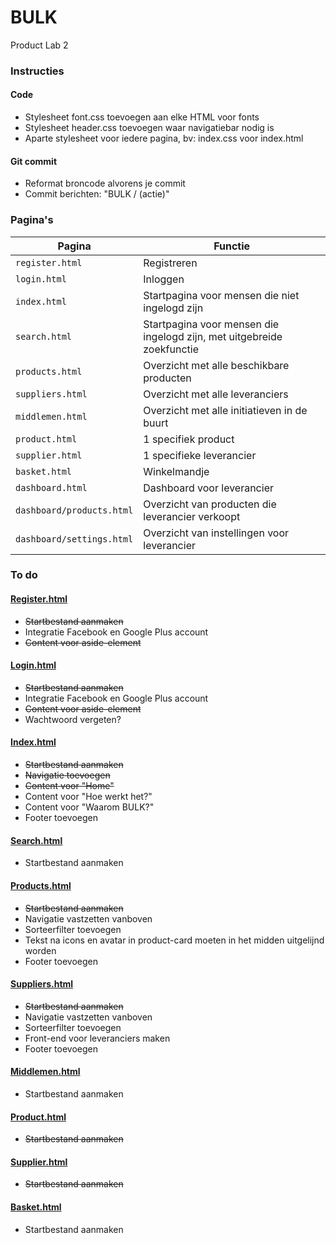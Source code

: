 # BULK
Product Lab 2

### Instructies

#### Code
* Stylesheet font.css toevoegen aan elke HTML voor fonts
* Stylesheet header.css toevoegen waar navigatiebar nodig is
* Aparte stylesheet voor iedere pagina, bv: index.css voor index.html

#### Git commit
* Reformat broncode alvorens je commit
* Commit berichten: "BULK / (actie)"

### Pagina's

Pagina | Functie
--- | ---
`register.html` | Registreren
`login.html` | Inloggen
`index.html` | Startpagina voor mensen die niet ingelogd zijn
`search.html` | Startpagina voor mensen die ingelogd zijn, met uitgebreide zoekfunctie
`products.html` | Overzicht met alle beschikbare producten
`suppliers.html`| Overzicht met alle leveranciers
`middlemen.html` | Overzicht met alle initiatieven in de buurt
`product.html`| 1 specifiek product
`supplier.html`| 1 specifieke leverancier
`basket.html`| Winkelmandje
`dashboard.html`| Dashboard voor leverancier
`dashboard/products.html`| Overzicht van producten die leverancier verkoopt
`dashboard/settings.html`| Overzicht van instellingen voor leverancier


### To do

#### [Register.html](https://lorientheunissen.github.io/bulk/register.html)
* ~~Startbestand aanmaken~~
* Integratie Facebook en Google Plus account
* ~~Content voor aside-element~~

#### [Login.html](https://lorientheunissen.github.io/bulk/login.html)
* ~~Startbestand aanmaken~~
* Integratie Facebook en Google Plus account
* ~~Content voor aside-element~~
* Wachtwoord vergeten?

#### [Index.html](https://lorientheunissen.github.io/bulk/index.html)
* ~~Startbestand aanmaken~~
* ~~Navigatie toevoegen~~
* ~~Content voor "Home"~~
* Content voor "Hoe werkt het?"
* Content voor "Waarom BULK?"
* Footer toevoegen

#### [Search.html](https://lorientheunissen.github.io/bulk/search.html)
* Startbestand aanmaken

#### [Products.html](https://lorientheunissen.github.io/bulk/products.html)
* ~~Startbestand aanmaken~~
* Navigatie vastzetten vanboven
* Sorteerfilter toevoegen
* Tekst na icons en avatar in product-card moeten in het midden uitgelijnd worden
* Footer toevoegen

#### [Suppliers.html](https://lorientheunissen.github.io/bulk/suppliers.html)
* ~~Startbestand aanmaken~~
* Navigatie vastzetten vanboven
* Sorteerfilter toevoegen
* Front-end voor leveranciers maken
* Footer toevoegen

#### [Middlemen.html](https://lorientheunissen.github.io/bulk/middlemen.html)
* Startbestand aanmaken

#### [Product.html](https://lorientheunissen.github.io/bulk/product.html)
* ~~Startbestand aanmaken~~

#### [Supplier.html](https://lorientheunissen.github.io/bulk/Supplier.html)
* ~~Startbestand aanmaken~~

#### [Basket.html](https://lorientheunissen.github.io/bulk/basket.html)
* Startbestand aanmaken


